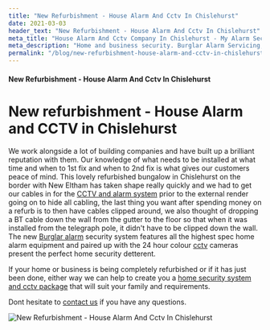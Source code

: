 ```yaml
---
title: "New Refurbishment - House Alarm And Cctv In Chislehurst"
date: 2021-03-03
header_text: "New Refurbishment - House Alarm And Cctv In Chislehurst"
meta_title: "House Alarm And Cctv Company In Chislehurst - My Alarm Security"
meta_description: "Home and business security. Burglar Alarm Servicing, Burglar Alarm Installation, Alarm Battery and CCTV company in Chislehurst. Call 020 8302 4065"
permalink: "/blog/new-refurbishment-house-alarm-and-cctv-in-chislehurst/"
---
```


#### New Refurbishment - House Alarm And Cctv In Chislehurst

# New refurbishment - House Alarm and CCTV in Chislehurst

We work alongside a lot of building companies and have built up a brilliant reputation with them. Our knowledge of what needs to be installed at what time and when to 1st fix and when to 2nd fix is what gives our customers peace of mind. This lovely refurbished bungalow in Chislehurst on the border with New Eltham has taken shape really quickly and we had to get our cables in for the [CCTV and alarm system](/categories/special-offers/) prior to the external render going on to hide all cabling, the last thing you want after spending money on a refurb is to then have cables clipped around, we also thought of dropping a BT cable down the wall from the gutter to the floor so that when it was installed from the telegraph pole, it didn\'t have to be clipped down the wall. The new [Burglar alarm](/categories/burglar-alarms/) security system features all the highest spec home alarm equipment and paired up with the 24 hour colour [cctv](/categories/cctv/) cameras present the perfect home security detterent.

If your home or business is being completely refurbished or if it has just been done, either way we can help to create you a [home security system and cctv package](/categories/special-offers/) that will suit your family and requirements.

Dont hesitate to [contact us](/contact/) if you have any questions.

![New Refurbishment - House Alarm And Cctv In Chislehurst](https://res.cloudinary.com/kbs/image/upload/wcza71enpbqpwwfjs7il.jpg)